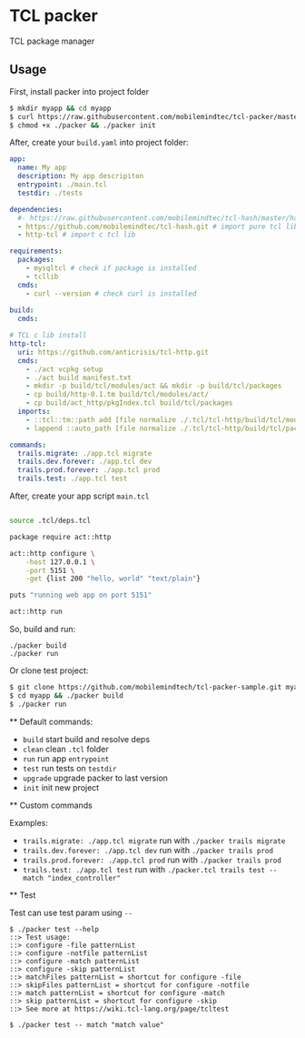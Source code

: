 # TCL packer

TCL package manager

## Usage

First, install packer into project folder

```bash
$ mkdir myapp && cd myapp
$ curl https://raw.githubusercontent.com/mobilemindtec/tcl-packer/master/packer.tcl > packer
$ chmod +x ./packer && ./packer init
```

After, create your `build.yaml` into project folder:


```yaml
app:
  name: My app
  description: My app descripiton
  entrypoint: ./main.tcl
  testdir: ./tests

dependencies:
  #- https://raw.githubusercontent.com/mobilemindtec/tcl-hash/master/hash.tcl # import file
  - https://github.com/mobilemindtec/tcl-hash.git # import pure tcl lib
  - http-tcl # import c tcl lib

requirements:
  packages: 
    - mysqltcl # check if package is installed
    - tcllib
  cmds:
    - curl --version # check curl is installed
  
build:
  cmds:

# TCL c lib install
http-tcl:
  uri: https://github.com/anticrisis/tcl-http.git
  cmds:
    - ./act vcpkg setup
    - ./act build manifest.txt
    - mkdir -p build/tcl/modules/act && mkdir -p build/tcl/packages 
    - cp build/http-0.1.tm build/tcl/modules/act/
    - cp build/act_http/pkgIndex.tcl build/tcl/packages 
  imports:
    - ::tcl::tm::path add [file normalize ./.tcl/tcl-http/build/tcl/modules]
    - lappend ::auto_path [file normalize ./.tcl/tcl-http/build/tcl/packages]

commands:
  trails.migrate: ./app.tcl migrate
  trails.dev.forever: ./app.tcl dev
  trails.prod.forever: ./app.tcl prod
  trails.test: ./app.tcl test    

```

After, create your app script `main.tcl`

```bash

source .tcl/deps.tcl

package require act::http

act::http configure \
	-host 127.0.0.1 \
	-port 5151 \
	-get {list 200 "hello, world" "text/plain"}

puts "running web app on port 5151"

act::http run


```

So, build and run:

```shell
./packer build
./packer run
```

Or clone test project:


```bash
$ git clone https://github.com/mobilemindtech/tcl-packer-sample.git myapp
$ cd myapp && ./packer build
$ ./packer run
```


** Default commands:

* `build` start build and resolve deps
* `clean` clean `.tcl` folder
* `run` run app `entrypoint`
* `test` run tests on `testdir`
* `upgrade` upgrade packer to last version
* `init` init new project


** Custom commands


Examples:
* `trails.migrate: ./app.tcl migrate` run with `./packer trails migrate`
* `trails.dev.forever: ./app.tcl dev` run with `./packer trails prod`
* `trails.prod.forever: ./app.tcl prod` run with `./packer trails prod`
* `trails.test: ./app.tcl test`  run with `./packer.tcl trails test -- match "index_controller"`

** Test

Test can use test param using `--`

```
$ ./packer test --help
::> Test usage:
::> configure -file patternList
::> configure -notfile patternList
::> configure -match patternList
::> configure -skip patternList
::> matchFiles patternList = shortcut for configure -file
::> skipFiles patternList = shortcut for configure -notfile
::> match patternList = shortcut for configure -match
::> skip patternList = shortcut for configure -skip
::> See more at https://wiki.tcl-lang.org/page/tcltest

$ ./packer test -- match "match value"

```